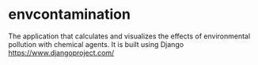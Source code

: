 envcontamination
================

The application that calculates
and visualizes the effects of environmental pollution with chemical agents.
It is built using Django  https://www.djangoproject.com/